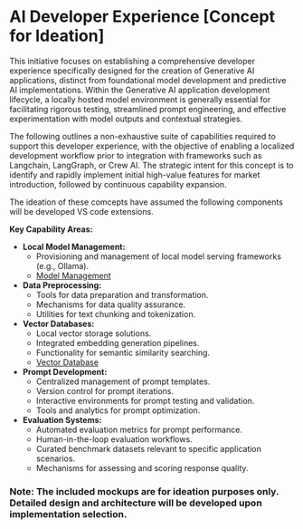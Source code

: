 # AI Developer Experience [Concept for Ideation]

This initiative focuses on establishing a comprehensive developer experience specifically designed for the creation of Generative AI applications, distinct from foundational model development and predictive AI implementations. Within the Generative AI application development lifecycle, a locally hosted model environment is generally essential for facilitating rigorous testing, streamlined prompt engineering, and effective experimentation with model outputs and contextual strategies.

The following outlines a non-exhaustive suite of capabilities required to support this developer experience, with the objective of enabling a localized development workflow prior to integration with frameworks such as Langchain, LangGraph, or Crew AI. The strategic intent for this concept is to identify and rapidly implement initial high-value features for market introduction, followed by continuous capability expansion.

The ideation of these comcepts have assumed the following components will be developed VS code extensions.

**Key Capability Areas:**

* **Local Model Management:**
    * Provisioning and management of local model serving frameworks (e.g., Ollama).
    * [Model Management](https://github.com/mpaulgreen/ai_dev_experience_ideation/blob/main/model_management_ideation.md)
* **Data Preprocessing:**
    * Tools for data preparation and transformation.
    * Mechanisms for data quality assurance.
    * Utilities for text chunking and tokenization.
* **Vector Databases:**
    * Local vector storage solutions.
    * Integrated embedding generation pipelines.
    * Functionality for semantic similarity searching.
    * [Vector Database](https://github.com/mpaulgreen/ai_dev_experience_ideation/blob/main/vectordb_ideation.md)
* **Prompt Development:**
    * Centralized management of prompt templates.
    * Version control for prompt iterations.
    * Interactive environments for prompt testing and validation.
    * Tools and analytics for prompt optimization.
* **Evaluation Systems:**
    * Automated evaluation metrics for prompt performance.
    * Human-in-the-loop evaluation workflows.
    * Curated benchmark datasets relevant to specific application scenarios.
    * Mechanisms for assessing and scoring response quality.

### Note: The included mockups are for ideation purposes only. Detailed design and architecture will be developed upon implementation selection.